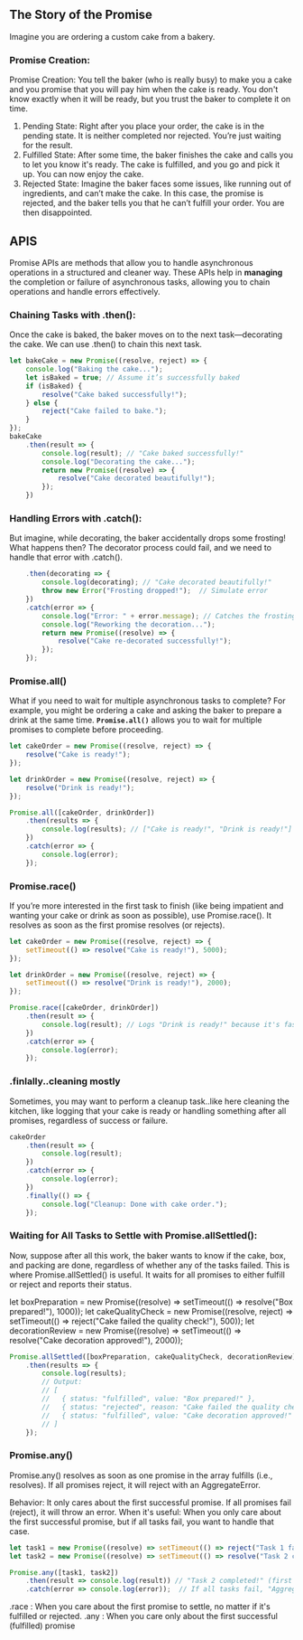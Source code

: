 ## The Story of the Promise
Imagine you are ordering a custom cake from a bakery.

### Promise Creation:
Promise Creation: You tell the baker (who is really busy) to make you a cake and you promise that you will pay him when the cake is ready. You don't know exactly when it will be ready, but you trust the baker to complete it on time.

1. Pending State: Right after you place your order, the cake is in the pending state. It is neither completed nor rejected. You’re just waiting for the result.<br>
2. Fulfilled State: After some time, the baker finishes the cake and calls you to let you know it's ready. The cake is fulfilled, and you go and pick it up. You can now enjoy the cake.<br>
3. Rejected State: Imagine the baker faces some issues, like running out of ingredients, and can’t make the cake. In this case, the promise is rejected, and the baker tells you that he can’t fulfill your order. You are then disappointed.


## APIS
Promise APIs are methods that allow you to handle asynchronous operations in a structured and cleaner way. These APIs help in **managing**  the completion or failure of asynchronous tasks, allowing you to chain operations and handle errors effectively.

###  Chaining Tasks with .then():
Once the cake is baked, the baker moves on to the next task—decorating the cake. We can use .then() to chain this next task.

```javascript
let bakeCake = new Promise((resolve, reject) => {
    console.log("Baking the cake...");
    let isBaked = true; // Assume it’s successfully baked
    if (isBaked) {
        resolve("Cake baked successfully!");
    } else {
        reject("Cake failed to bake.");
    }
});
bakeCake
    .then(result => {
        console.log(result); // "Cake baked successfully!"
        console.log("Decorating the cake...");
        return new Promise((resolve) => {
            resolve("Cake decorated beautifully!");
        });
    })
```

### Handling Errors with .catch():
But imagine, while decorating, the baker accidentally drops some frosting! What happens then? The decorator process could fail, and we need to handle that error with .catch().
```javascript
    .then(decorating => {
        console.log(decorating); // "Cake decorated beautifully!"
        throw new Error("Frosting dropped!");  // Simulate error
    })
    .catch(error => {
        console.log("Error: " + error.message); // Catches the frosting error
        console.log("Reworking the decoration...");
        return new Promise((resolve) => {
            resolve("Cake re-decorated successfully!");
        });
    });

```
### Promise.all()
What if you need to wait for multiple asynchronous tasks to complete? For example, you might be ordering a cake and asking the baker to prepare a drink at the same time. **`Promise.all()`** allows you to wait for multiple promises to complete before proceeding.

```javascript
let cakeOrder = new Promise((resolve, reject) => {
    resolve("Cake is ready!");
});

let drinkOrder = new Promise((resolve, reject) => {
    resolve("Drink is ready!");
});

Promise.all([cakeOrder, drinkOrder])
    .then(results => {
        console.log(results); // ["Cake is ready!", "Drink is ready!"]
    })
    .catch(error => {
        console.log(error);
    });
```

### Promise.race()
If you’re more interested in the first task to finish (like being impatient and wanting your cake or drink as soon as possible), use Promise.race(). It resolves as soon as the first promise resolves (or rejects).

```javascript
let cakeOrder = new Promise((resolve, reject) => {
    setTimeout(() => resolve("Cake is ready!"), 5000);
});

let drinkOrder = new Promise((resolve, reject) => {
    setTimeout(() => resolve("Drink is ready!"), 2000);
});

Promise.race([cakeOrder, drinkOrder])
    .then(result => {
        console.log(result); // Logs "Drink is ready!" because it's faster
    })
    .catch(error => {
        console.log(error);
    });

```
### .finlally..cleaning mostly
Sometimes, you may want to perform a cleanup task..like here cleaning the kitchen, like logging that your cake is ready or handling something after all promises, regardless of success or failure.
```javascript
cakeOrder
    .then(result => {
        console.log(result);
    })
    .catch(error => {
        console.log(error);
    })
    .finally(() => {
        console.log("Cleanup: Done with cake order.");
    });

```
### Waiting for All Tasks to Settle with Promise.allSettled():
Now, suppose after all this work, the baker wants to know if the cake, box, and packing are done, regardless of whether any of the tasks failed. This is where Promise.allSettled() is useful. It waits for all promises to either fulfill or reject and reports their status.

let boxPreparation = new Promise((resolve) => setTimeout(() => resolve("Box prepared!"), 1000));
let cakeQualityCheck = new Promise((resolve, reject) => setTimeout(() => reject("Cake failed the quality check!"), 500));
let decorationReview = new Promise((resolve) => setTimeout(() => resolve("Cake decoration approved!"), 2000));

```javascript
Promise.allSettled([boxPreparation, cakeQualityCheck, decorationReview])
    .then(results => {
        console.log(results);
        // Output: 
        // [
        //   { status: "fulfilled", value: "Box prepared!" },
        //   { status: "rejected", reason: "Cake failed the quality check!" },
        //   { status: "fulfilled", value: "Cake decoration approved!" }
        // ]
    });
```


###  Promise.any()
Promise.any() resolves as soon as one promise in the array fulfills (i.e., resolves). If all promises reject, it will reject with an AggregateError.

Behavior: It only cares about the first successful promise. If all promises fail (reject), it will throw an error.
When it's useful: When you only care about the first successful promise, but if all tasks fail, you want to handle that case.
```javascript
let task1 = new Promise((resolve) => setTimeout(() => reject("Task 1 failed!"), 1000));
let task2 = new Promise((resolve) => setTimeout(() => resolve("Task 2 completed!"), 2000));

Promise.any([task1, task2])
    .then(result => console.log(result)) // "Task 2 completed!" (first to resolve)
    .catch(error => console.log(error));  // If all tasks fail, "AggregateError"

```

.race : When you care about the first promise to settle, no matter if it's fulfilled or rejected.
.any  : When you care only about the first successful (fulfilled) promise
